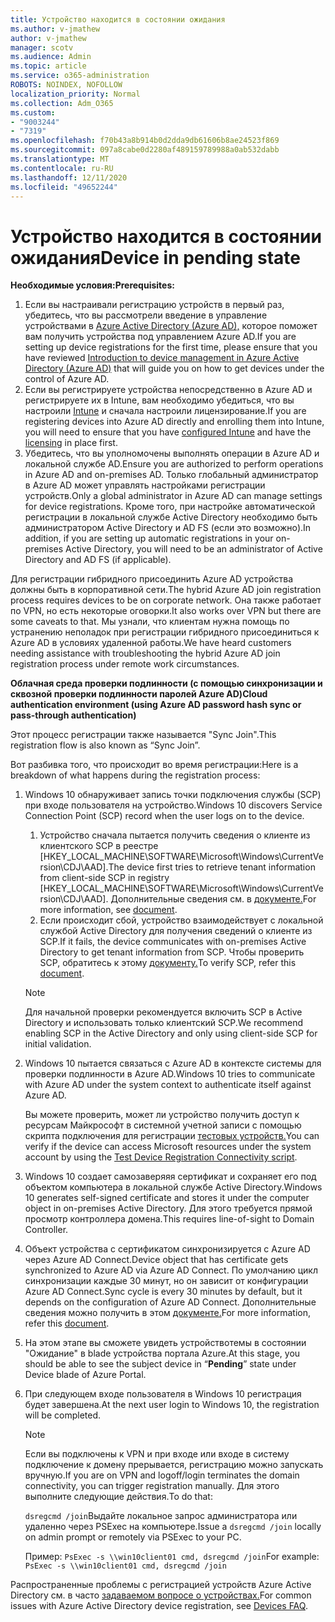 ```yaml
---
title: Устройство находится в состоянии ожидания
ms.author: v-jmathew
author: v-jmathew
manager: scotv
ms.audience: Admin
ms.topic: article
ms.service: o365-administration
ROBOTS: NOINDEX, NOFOLLOW
localization_priority: Normal
ms.collection: Adm_O365
ms.custom:
- "9003244"
- "7319"
ms.openlocfilehash: f70b43a8b914b0d2dda9db61606b8ae24523f869
ms.sourcegitcommit: 097a8cabe0d2280af489159789988a0ab532dabb
ms.translationtype: MT
ms.contentlocale: ru-RU
ms.lasthandoff: 12/11/2020
ms.locfileid: "49652244"
---
```

# <a name="device-in-pending-state"></a><span data-ttu-id="befd8-102">Устройство находится в состоянии ожидания</span><span class="sxs-lookup"><span data-stu-id="befd8-102">Device in pending state</span></span>

<span data-ttu-id="befd8-103">**Необходимые условия:**</span><span class="sxs-lookup"><span data-stu-id="befd8-103">**Prerequisites:**</span></span>

1. <span data-ttu-id="befd8-104">Если вы настраивали регистрацию устройств в первый раз, убедитесь, что вы рассмотрели введение в управление устройствами в [Azure Active Directory (Azure AD),](https://docs.microsoft.com/azure/active-directory/devices/overview?WT.mc_id=Portal-Microsoft_Azure_Support) которое поможет вам получить устройства под управлением Azure AD.</span><span class="sxs-lookup"><span data-stu-id="befd8-104">If you are setting up device registrations for the first time, please ensure that you have reviewed [Introduction to device management in Azure Active Directory (Azure AD)](https://docs.microsoft.com/azure/active-directory/devices/overview?WT.mc_id=Portal-Microsoft_Azure_Support) that will guide you on how to get devices under the control of Azure AD.</span></span>
2. <span data-ttu-id="befd8-105">Если вы регистрируете устройства непосредственно в Azure AD и регистрируете их в Intune, вам [](https://docs.microsoft.com/mem/intune/fundamentals/licenses-assign?WT.mc_id=Portal-Microsoft_Azure_Support) необходимо убедиться, что вы настроили [Intune](https://docs.microsoft.com/mem/intune/enrollment/device-enrollment?WT.mc_id=Portal-Microsoft_Azure_Support) и сначала настроили лицензирование.</span><span class="sxs-lookup"><span data-stu-id="befd8-105">If you are registering devices into Azure AD directly and enrolling them into Intune, you will need to ensure that you have [configured Intune](https://docs.microsoft.com/mem/intune/enrollment/device-enrollment?WT.mc_id=Portal-Microsoft_Azure_Support) and have the [licensing](https://docs.microsoft.com/mem/intune/fundamentals/licenses-assign?WT.mc_id=Portal-Microsoft_Azure_Support) in place first.</span></span>
3. <span data-ttu-id="befd8-106">Убедитесь, что вы уполномочены выполнять операции в Azure AD и локальной службе AD.</span><span class="sxs-lookup"><span data-stu-id="befd8-106">Ensure you are authorized to perform operations in Azure AD and on-premises AD.</span></span> <span data-ttu-id="befd8-107">Только глобальный администратор в Azure AD может управлять настройками регистрации устройств.</span><span class="sxs-lookup"><span data-stu-id="befd8-107">Only a global administrator in Azure AD can manage settings for device registrations.</span></span> <span data-ttu-id="befd8-108">Кроме того, при настройке автоматической регистрации в локальной службе Active Directory необходимо быть администратором Active Directory и AD FS (если это возможно).</span><span class="sxs-lookup"><span data-stu-id="befd8-108">In addition, if you are setting up automatic registrations in your on-premises Active Directory, you will need to be an administrator of Active Directory and AD FS (if applicable).</span></span>

<span data-ttu-id="befd8-109">Для регистрации гибридного присоединить Azure AD устройства должны быть в корпоративной сети.</span><span class="sxs-lookup"><span data-stu-id="befd8-109">The hybrid Azure AD join registration process requires devices to be on corporate network.</span></span> <span data-ttu-id="befd8-110">Она также работает по VPN, но есть некоторые оговорки.</span><span class="sxs-lookup"><span data-stu-id="befd8-110">It also works over VPN but there are some caveats to that.</span></span> <span data-ttu-id="befd8-111">Мы узнали, что клиентам нужна помощь по устранению неполадок при регистрации гибридного присоединиться к Azure AD в условиях удаленной работы.</span><span class="sxs-lookup"><span data-stu-id="befd8-111">We have heard customers needing assistance with troubleshooting the hybrid Azure AD join registration process under remote work circumstances.</span></span>

<span data-ttu-id="befd8-112">**Облачная среда проверки подлинности (с помощью синхронизации и сквозной проверки подлинности паролей Azure AD)**</span><span class="sxs-lookup"><span data-stu-id="befd8-112">**Cloud authentication environment (using Azure AD password hash sync or pass-through authentication)**</span></span>

<span data-ttu-id="befd8-113">Этот процесс регистрации также называется "Sync Join".</span><span class="sxs-lookup"><span data-stu-id="befd8-113">This registration flow is also known as “Sync Join”.</span></span>

<span data-ttu-id="befd8-114">Вот разбивка того, что происходит во время регистрации:</span><span class="sxs-lookup"><span data-stu-id="befd8-114">Here is a breakdown of what happens during the registration process:</span></span>

1. <span data-ttu-id="befd8-115">Windows 10 обнаруживает запись точки подключения службы (SCP) при входе пользователя на устройство.</span><span class="sxs-lookup"><span data-stu-id="befd8-115">Windows 10 discovers Service Connection Point (SCP) record when the user logs on to the device.</span></span>

    1. <span data-ttu-id="befd8-116">Устройство сначала пытается получить сведения о клиенте из клиентского SCP в реестре [HKEY_LOCAL_MACHINE\SOFTWARE\Microsoft\Windows\CurrentVersion\CDJ\AAD].</span><span class="sxs-lookup"><span data-stu-id="befd8-116">The device first tries to retrieve tenant information from client-side SCP in registry [HKEY_LOCAL_MACHINE\SOFTWARE\Microsoft\Windows\CurrentVersion\CDJ\AAD].</span></span> <span data-ttu-id="befd8-117">Дополнительные сведения см. в [документе.](https://docs.microsoft.com/azure/active-directory/devices/hybrid-azuread-join-control)</span><span class="sxs-lookup"><span data-stu-id="befd8-117">For more information, see [document](https://docs.microsoft.com/azure/active-directory/devices/hybrid-azuread-join-control).</span></span>
    1. <span data-ttu-id="befd8-118">Если происходит сбой, устройство взаимодействует с локальной службой Active Directory для получения сведений о клиенте из SCP.</span><span class="sxs-lookup"><span data-stu-id="befd8-118">If it fails, the device communicates with on-premises Active Directory to get tenant information from SCP.</span></span> <span data-ttu-id="befd8-119">Чтобы проверить SCP, обратитесь к этому [документу.](https://docs.microsoft.com/azure/active-directory/devices/hybrid-azuread-join-manual#configure-a-service-connection-point)</span><span class="sxs-lookup"><span data-stu-id="befd8-119">To verify SCP, refer this [document](https://docs.microsoft.com/azure/active-directory/devices/hybrid-azuread-join-manual#configure-a-service-connection-point).</span></span>

    > [!NOTE]
    > <span data-ttu-id="befd8-120">Для начальной проверки рекомендуется включить SCP в Active Directory и использовать только клиентский SCP.</span><span class="sxs-lookup"><span data-stu-id="befd8-120">We recommend enabling SCP in the Active Directory and only using client-side SCP for initial validation.</span></span>

2. <span data-ttu-id="befd8-121">Windows 10 пытается связаться с Azure AD в контексте системы для проверки подлинности в Azure AD.</span><span class="sxs-lookup"><span data-stu-id="befd8-121">Windows 10 tries to communicate with Azure AD under the system context to authenticate itself against Azure AD.</span></span>

    <span data-ttu-id="befd8-122">Вы можете проверить, может ли устройство получить доступ к ресурсам Майкрософт в системной учетной записи с помощью скрипта подключения для регистрации [тестовых устройств.](https://gallery.technet.microsoft.com/Test-Device-Registration-3dc944c0)</span><span class="sxs-lookup"><span data-stu-id="befd8-122">You can verify if the device can access Microsoft resources under the system account by using the [Test Device Registration Connectivity script](https://gallery.technet.microsoft.com/Test-Device-Registration-3dc944c0).</span></span>

3. <span data-ttu-id="befd8-123">Windows 10 создает самозаверяяя сертификат и сохраняет его под объектом компьютера в локальной службе Active Directory.</span><span class="sxs-lookup"><span data-stu-id="befd8-123">Windows 10 generates self-signed certificate and stores it under the computer object in on-premises Active Directory.</span></span> <span data-ttu-id="befd8-124">Для этого требуется прямой просмотр контроллера домена.</span><span class="sxs-lookup"><span data-stu-id="befd8-124">This requires line-of-sight to Domain Controller.</span></span>

4. <span data-ttu-id="befd8-125">Объект устройства с сертификатом синхронизируется с Azure AD через Azure AD Connect.</span><span class="sxs-lookup"><span data-stu-id="befd8-125">Device object that has certificate gets synchronized to Azure AD via Azure AD Connect.</span></span> <span data-ttu-id="befd8-126">По умолчанию цикл синхронизации каждые 30 минут, но он зависит от конфигурации Azure AD Connect.</span><span class="sxs-lookup"><span data-stu-id="befd8-126">Sync cycle is every 30 minutes by default, but it depends on the configuration of Azure AD Connect.</span></span> <span data-ttu-id="befd8-127">Дополнительные сведения можно получить в этом [документе.](https://docs.microsoft.com/azure/active-directory/hybrid/how-to-connect-sync-configure-filtering#organizational-unitbased-filtering)</span><span class="sxs-lookup"><span data-stu-id="befd8-127">For more information, refer this [document](https://docs.microsoft.com/azure/active-directory/hybrid/how-to-connect-sync-configure-filtering#organizational-unitbased-filtering).</span></span>

5. <span data-ttu-id="befd8-128">На этом этапе вы сможете увидеть устройствотемы в состоянии "Ожидание" в blade устройства портала Azure.</span><span class="sxs-lookup"><span data-stu-id="befd8-128">At this stage, you should be able to see the subject device in “**Pending**” state under Device blade of Azure Portal.</span></span>

6. <span data-ttu-id="befd8-129">При следующем входе пользователя в Windows 10 регистрация будет завершена.</span><span class="sxs-lookup"><span data-stu-id="befd8-129">At the next user login to Windows 10, the registration will be completed.</span></span>

    > [!NOTE]
    > <span data-ttu-id="befd8-130">Если вы подключены к VPN и при входе или входе в систему подключение к домену прерывается, регистрацию можно запускать вручную.</span><span class="sxs-lookup"><span data-stu-id="befd8-130">If you are on VPN and logoff/login terminates the domain connectivity, you can trigger registration manually.</span></span> <span data-ttu-id="befd8-131">Для этого выполните следующие действия.</span><span class="sxs-lookup"><span data-stu-id="befd8-131">To do that:</span></span>
    >
    > <span data-ttu-id="befd8-132">`dsregcmd /join`Выдайте локальное запрос администратора или удаленно через PSExec на компьютере.</span><span class="sxs-lookup"><span data-stu-id="befd8-132">Issue a `dsregcmd /join` locally on admin prompt or remotely via PSExec to your PC.</span></span>
    >
    > <span data-ttu-id="befd8-133">Пример: `PsExec -s \\win10client01 cmd, dsregcmd /join`</span><span class="sxs-lookup"><span data-stu-id="befd8-133">For example: `PsExec -s \\win10client01 cmd, dsregcmd /join`</span></span>

<span data-ttu-id="befd8-134">Распространенные проблемы с регистрацией устройств Azure Active Directory см. в часто [задаваемом вопросе о устройствах.](https://docs.microsoft.com/azure/active-directory/devices/faq)</span><span class="sxs-lookup"><span data-stu-id="befd8-134">For common issues with Azure Active Directory device registration, see [Devices FAQ](https://docs.microsoft.com/azure/active-directory/devices/faq).</span></span>
